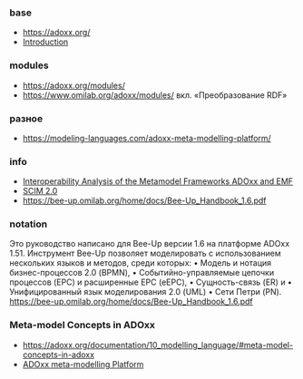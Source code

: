 ### base
- https://adoxx.org/
- [Introduction](https://www.adoxx.org/documentation/02_introduction/)

### modules
- https://adoxx.org/modules/
- https://www.omilab.org/adoxx/modules/ вкл. «Преобразование RDF»

### разное
- https://modeling-languages.com/adoxx-meta-modelling-platform/

### info
- [Interoperability Analysis of the Metamodel Frameworks ADOxx and EMF](https://repositum.tuwien.at/bitstream/20.500.12708/20152/1/Anagnostou%20Konstantinos%20-%202021%20-%20Interoperability%20Analysis%20of%20the%20metamodel...pdf#:~:text=The%20support%20for%20graphical,where%203rd%20party%20graphic%2Dbased)
- [SCIM 2.0](https://developer.boc-group.com/adoxx/en/SCIM/)
- https://bee-up.omilab.org/home/docs/Bee-Up_Handbook_1.6.pdf
### notation
Это руководство написано для Bee-Up версии 1.6 на платформе ADOxx 1.51. Инструмент Bee-Up позволяет моделировать с использованием нескольких языков и методов, среди которых:
• Модель и нотация бизнес-процессов 2.0 (BPMN),
• Событийно-управляемые цепочки процессов (EPC) и расширенные EPC (eEPC),
• Сущность-связь (ER) и
• Унифицированный язык моделирования 2.0 (UML)
• Сети Петри (PN).
https://bee-up.omilab.org/home/docs/Bee-Up_Handbook_1.6.pdf

### Meta-model Concepts in ADOxx
- https://adoxx.org/documentation/10_modelling_language/#meta-model-concepts-in-adoxx
- [ADOxx meta-modelling Platform](https://model-engineering.info/publications/papers/BorkSinz2010_GraBaTs.pdf)
